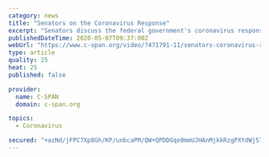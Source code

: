 ```yaml
---
category: news
title: "Senators on the Coronavirus Response"
excerpt: "Senators discuss the federal government's coronavirus response and the impact of the pandemic on their states."
publishedDateTime: 2020-05-07T09:37:00Z
webUrl: "https://www.c-span.org/video/?471791-11/senators-coronavirus-response"
type: article
quality: 25
heat: 25
published: false

provider:
  name: C-SPAN
  domain: c-span.org

topics:
  - Coronavirus

secured: "+azNd/jFPC7Xp8Gh/KP/unbcaPM/QW+QPDDGqe0mmUJHAnMjkkRzgPXYdWj57wo4SbZe5v72vJf9Z3WVHzEKVB0PRWqHtCjRZHlFhkrsHej06f2Iex28g1OdzHa4Igy123ZSbKhOvb/gfiJMp6JYtz2XFN2JOkj83wzL4AiU+k0jou4lrKIwYd9FHOENKObHSfxtdhv9d8i2uKynL1uDKFBJx4ZtnuYLabBNx7ec7/VPcQKJ7ipFRT29nyvo5WBgOHZR5V6VCBSW6bQFGDcagumYrydqC0QO+F1+nwbsqa91Uvm5Wf5ihiq+JvQg3AJ9IIQggIrYOT132R+F+z07h6/mCl8v01QvDGzGUjdZHs17PYew+SBnUIMwNKCiVsMuCoTYH/Gvj5a01A/I3k1h3EledKUwTZH4JHZoIbkyumG2pojy8We5m5wIf2Qja77357016F9CnpqHJ5I81U9L56h4Kzu5Wh6Fc81v/ypy+lE=;CnI05g0PQ1YSCvE/Ci9s/A=="
---
```



